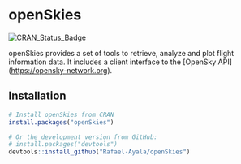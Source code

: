 # openSkies
<!-- badges: start -->
[![CRAN_Status_Badge](http://www.r-pkg.org/badges/version/devtools)](https://cran.r-project.org/package=devtools)
<!-- badges: end -->

openSkies provides a set of tools to retrieve, analyze and plot flight
information data. It includes a client interface to the [OpenSky API] (https://opensky-network.org). 

## Installation

```r
# Install openSkies from CRAN
install.packages("openSkies")

# Or the development version from GitHub:
# install.packages("devtools")
devtools::install_github("Rafael-Ayala/openSkies")
```
